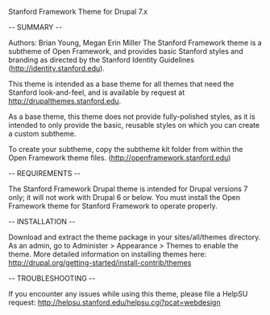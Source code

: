Stanford Framework Theme for Drupal 7.x

-- SUMMARY -- 

Authors: Brian Young, Megan Erin Miller
The Stanford Framework theme is a subtheme of Open Framework, and provides basic Stanford styles and branding as directed by the Stanford Identity Guidelines (http://identity.stanford.edu).

This theme is intended as a base theme for all themes that need the Stanford look-and-feel, and is available by request at http://drupalthemes.stanford.edu.

As a base theme, this theme does not provide fully-polished styles, as it is intended to only provide the basic, reusable styles on which you can create a custom subtheme.

To create your subtheme, copy the subtheme kit folder from within the Open Framework theme files. (http://openframework.stanford.edu)

-- REQUIREMENTS --

The Stanford Framework Drupal theme is intended for Drupal versions 7 only; it will not work with Drupal 6 or below.  You must install the Open Framework theme for Stanford Framework to operate properly.

-- INSTALLATION --

Download and extract the theme package in your sites/all/themes directory.
As an admin, go to Administer > Appearance > Themes to enable the theme.
More detailed information on installing themes here: http://drupal.org/getting-started/install-contrib/themes

-- TROUBLESHOOTING --

If you encounter any issues while using this theme, please file a HelpSU request:
http://helpsu.stanford.edu/helpsu.cgi?pcat=webdesign
